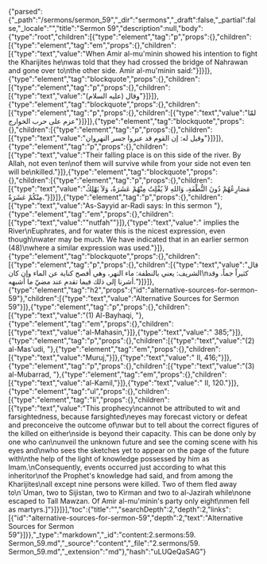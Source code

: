 {"parsed":{"_path":"/sermons/sermon_59","_dir":"sermons","_draft":false,"_partial":false,"_locale":"","title":"Sermon 59","description":null,"body":{"type":"root","children":[{"type":"element","tag":"p","props":{},"children":[{"type":"element","tag":"em","props":{},"children":[{"type":"text","value":"When Amir al-mu'minin showed his intention to fight the Kharijites he\nwas told that they had crossed the bridge of Nahrawan and gone over to\nthe other side. Amir al-mu'minin said:"}]}]},{"type":"element","tag":"blockquote","props":{},"children":[{"type":"element","tag":"p","props":{},"children":[{"type":"text","value":"وقال (عليه السلام)"}]}]},{"type":"element","tag":"blockquote","props":{},"children":[{"type":"element","tag":"p","props":{},"children":[{"type":"text","value":"لمّا عزم على حرب الخوارج"}]}]},{"type":"element","tag":"blockquote","props":{},"children":[{"type":"element","tag":"p","props":{},"children":[{"type":"text","value":"وقيل له: إن القوم قد عبروا جسر النهروان"}]}]},{"type":"element","tag":"p","props":{},"children":[{"type":"text","value":"Their falling place is on this side of the river. By Allah, not even ten\nof them will survive while from your side not even ten will be\nkilled."}]},{"type":"element","tag":"blockquote","props":{},"children":[{"type":"element","tag":"p","props":{},"children":[{"type":"text","value":"مَصَارِعُهُمْ دُونَ النُّطْفَةِ، وَاللهِ لاَ يُفْلِتُ مِنْهُمْ عَشَرَةٌ، وَلاَ يَهْلِكُ مِنْكُمْ عَشَرَةٌ."}]}]},{"type":"element","tag":"p","props":{},"children":[{"type":"text","value":"As-Sayyid ar-Radi says: In this sermon "},{"type":"element","tag":"em","props":{},"children":[{"type":"text","value":"\"nutfah\""}]},{"type":"text","value":" implies the River\nEuphrates, and for water this is the nicest expression, even though\nwater may be much. We have indicated that in an earlier sermon (48)\nwhere a similar expression was used."}]},{"type":"element","tag":"blockquote","props":{},"children":[{"type":"element","tag":"p","props":{},"children":[{"type":"text","value":"قال الشريف: يعني بالنطفة: ماء النهر، وهي أفصح كناية عن الماء وإن كان\nكثيراً جماً، وقد أشرنا إلى ذلك فيما تقدم عند مضيّ ما أشبهه."}]}]},{"type":"element","tag":"h2","props":{"id":"alternative-sources-for-sermon-59"},"children":[{"type":"text","value":"Alternative Sources for Sermon 59"}]},{"type":"element","tag":"p","props":{},"children":[{"type":"text","value":"(1) Al-Bayhaqi, "},{"type":"element","tag":"em","props":{},"children":[{"type":"text","value":"al-Mahasin,"}]},{"type":"text","value":" 385;"}]},{"type":"element","tag":"p","props":{},"children":[{"type":"text","value":"(2) al-Mas'udi, "},{"type":"element","tag":"em","props":{},"children":[{"type":"text","value":"Muruj,"}]},{"type":"text","value":" II, 416;"}]},{"type":"element","tag":"p","props":{},"children":[{"type":"text","value":"(3) al-Mubarrad, "},{"type":"element","tag":"em","props":{},"children":[{"type":"text","value":"al-Kamil,"}]},{"type":"text","value":" II, 120."}]},{"type":"element","tag":"ul","props":{},"children":[{"type":"element","tag":"li","props":{},"children":[{"type":"text","value":"This prophecy\ncannot be attributed to wit and farsightedness, because farsighted\neyes may forecast victory or defeat and preconceive the outcome of\nwar but to tell about the correct figures of the killed on either\nside is beyond their capacity. This can be done only by one who can\nunveil the unknown future and see the coming scene with his eyes and\nwho sees the sketches yet to appear on the page of the future with\nthe help of the light of knowledge possessed by him as Imam.\nConsequently, events occurred just according to what this inheritor\nof the Prophet's knowledge had said, and from among the Kharijites\nall except nine persons were killed. Two of them fled away to\n`Uman, two to Sijistan, two to Kirman and two to al-Jazirah while\none escaped to Tall Mawzan. Of Amir al-mu'minin's party only eight\nmen fell as martyrs.]"}]}]}],"toc":{"title":"","searchDepth":2,"depth":2,"links":[{"id":"alternative-sources-for-sermon-59","depth":2,"text":"Alternative Sources for Sermon 59"}]}},"_type":"markdown","_id":"content:2.sermons:59. Sermon_59.md","_source":"content","_file":"2.sermons/59. Sermon_59.md","_extension":"md"},"hash":"uLUQeQaSAG"}